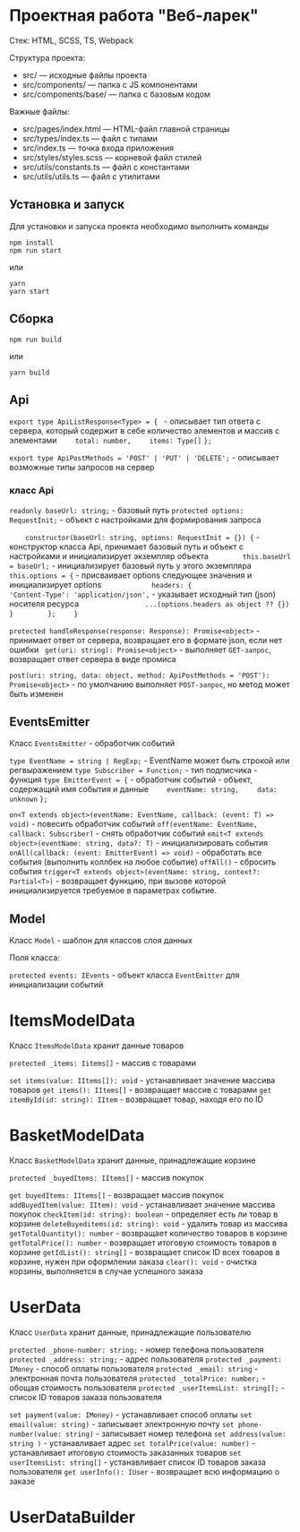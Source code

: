 # Проектная работа "Веб-ларек"

Стек: HTML, SCSS, TS, Webpack

Структура проекта:
- src/ — исходные файлы проекта
- src/components/ — папка с JS компонентами
- src/components/base/ — папка с базовым кодом

Важные файлы:
- src/pages/index.html — HTML-файл главной страницы
- src/types/index.ts — файл с типами
- src/index.ts — точка входа приложения
- src/styles/styles.scss — корневой файл стилей
- src/utils/constants.ts — файл с константами
- src/utils/utils.ts — файл с утилитами

## Установка и запуск
Для установки и запуска проекта необходимо выполнить команды

```
npm install
npm run start
```

или

```
yarn
yarn start
```
## Сборка

```
npm run build
```

или

```
yarn build
```


## Api

`export type ApiListResponse<Type> = { `      - описывает тип ответа с сервера, который содержит в себе количество элементов и массив с элементами
`    total: number,`
`    items: Type[]`
`};`

`export type ApiPostMethods = 'POST' | 'PUT' | 'DELETE';`  - описывает возможные типы запросов на сервер 

### класс Api

`readonly baseUrl: string;` - базовый путь 
`protected options: RequestInit;` - объект с настройками для формирования запроса

`    constructor(baseUrl: string, options: RequestInit = {}) {` - конструктор класса Api, принимает базовый путь и объект с настройками и инициализирует экземпляр объекта
`        this.baseUrl = baseUrl;` - инициализирует базовый путь у этого экземпляра
`        this.options = {` - присваивает options следующее значения и инициализирует options
`            headers: {`
`                'Content-Type': 'application/json',` - указывает исходный тип (json) носителя ресурса
`                ...(options.headers as object ?? {})`
`            }`
`        };`
`    }`

`protected handleResponse(response: Response): Promise<object>` - принимает ответ от сервера, возвращает его в формате json, если нет ошибки
` get(uri: string): Promise<object>` - выполняет `GET-запрос`, возвращает ответ сервера  в виде промиса

`post(uri: string, data: object, method: ApiPostMethods = 'POST'): Promise<object>` - по умолчанию выполняет `POST-запрос`, но метод может быть изменен

## EventsEmitter

Класс `EventsEmitter` - обработчик событий

`type EventName = string | RegExp;` - EventName может быть строкой или регвыражением
`type Subscriber = Function;` - тип подписчика - функция
`type EmitterEvent = {` - обработчик событий - объект, содержащий имя события и данные
`    eventName: string,`
`    data: unknown`
`};`

`on<T extends object>(eventName: EventName, callback: (event: T) => void)` - повесить обработчик событий
`off(eventName: EventName, callback: Subscriber)` - снять обработчик событий
`emit<T extends object>(eventName: string, data?: T)` - инициализировать события
`onAll(callback: (event: EmitterEvent) => void)` - обработать все события (выполнить коллбек на любое событие)
`offAll()` - сбросить события
`trigger<T extends object>(eventName: string, context?: Partial<T>)` - возвращает функцию, при вызове которой инициализируется требуемое в параметрах событие.

## Model

Класс `Model` - шаблон для классов слоя данных

Поля класса:

`protected events: IEvents` - объект класса `EventEmitter` для инициализации событий

# ItemsModelData

Класс `ItemsModelData` хранит данные товаров

`protected _items: Iitems[]` - массив с товарами

`set items(value: IItems[]): void` - устанавливает значение массива товаров
`get items(): IItems[]` - возвращает массив с товарами
`get itemById(id: string): IItem` - возвращает товар, находя его по ID

# BasketModelData  

Класс `BasketModelData` хранит данные, принадлежащие корзине

`protected _buyedItems: IItems[]` - массив покупок

`get buyedItems: IItems[]` - возвращает массив покупок
`addBuyedItem(value: IItem): void` - устанавливает значение массива покупок
`checkItem(id: string): boolean` - определяет есть ли товар в корзине
`deleteBuyeditems(id: string): void` - удалить товар из массива
`getTotalQuantity(): number` - возвращает количество товаров в корзине
`getTotalPrice(): number` - возвращает итоговую стоимость товаров в корзине
`getIdList(): string[]` - возвращает список ID всех товаров в корзине, нужен при оформлении заказа
`clear(): void` - очистка корзины, выполняется в случае успешного заказа

# UserData

Класс `UserData` хранит данные, принадлежащие пользователю

`protected _phone-number: string;` - номер телефона пользователя
`protected _address: string;` - адрес пользователя
`protected _payment: IMoney` - способ оплаты пользователя
`protected _email: string` - электронная почта пользователя
`protected _totalPrice: number;` - обощая стоимость пользователя
`protected _userItemsList: string[];` - список ID товаров заказа пользователя

`set payment(value: IMoney)` - устанавливает способ оплаты
`set email(value: string)` - записывает электронную почту
`set phone-number(value: string)` - записывает номер телефона
`set address(value: string )` - устанавливает адрес
`set totalPrice(value: number)` - устанавливает итоговую стоимость заказанных товаров
`set userItemsList: string[]` - устанавливает список ID товаров заказа пользователя
`get userInfo(): IUser` - возвращает всю информацию о заказе

# UserDataBuilder

